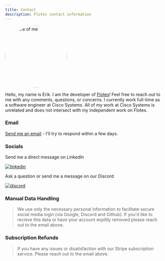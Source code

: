 ```yaml
---
title: Contact
description: Flotes contact information
---
```


<img style="border-radius: 999px;" width="200px" height="200px" src="https://lh3.googleusercontent.com/a/ACg8ocJ-r028ss1Nsx7kr0_tErXLZnRAMBT-UXVrLY39ysxJqwQ=s288-c-no" alt="Picture of me">

Hello, my name is Erik. I am the developer of [Flotes](https://flotes.app)! Feel free to reach out to me with any comments, questions, or concerns. I currently work full-time as a software engineer at Cisco Systems. All of my work at Cisco Systems is unrelated and does not intersect with my independent work on Flotes.

### Email

<a href="mailto:erik@flotes.app">Send me an email</a> - I'll try to respond within a few days.

### Socials

Send me a direct message on LinkedIn

[![linkedin](https://img.shields.io/badge/LinkedIn-181825?&style=for-the-badge&logo=linkedin&logoColor=white)](https://www.linkedin.com/in/erik-verduin/)

Ask a question or send me a message on our Discord

[![discord](https://img.shields.io/badge/Discord-181825?&style=for-the-badge&logo=discord&logoColor=white)](https://discord.gg/uARTASUtX2)

### Manual Data Handling

> We use only the necessary personal information to facilitate secure social media login (via Google, Discord and Github). If you'd like to recieve this data or have your account explitly removed please reach out to the email above.

### Subscription Refunds

> If you have any issues or disatisfaction with our Stripe subscription service. Please reach out to the email above.

